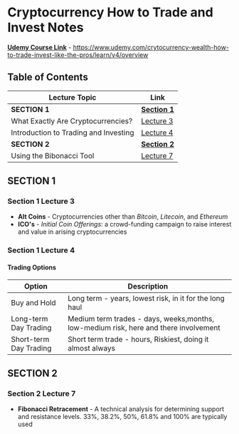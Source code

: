 # Cryptocurrency How to Trade and Invest Notes

[**Udemy Course Link**](https://www.udemy.com/crytocurrency-wealth-how-to-trade-invest-like-the-pros/learn/v4/overview) - https://www.udemy.com/crytocurrency-wealth-how-to-trade-invest-like-the-pros/learn/v4/overview

## Table of Contents

Lecture Topic | Link
--- | ---
**SECTION 1** | [**Section 1**](#section-1)
What Exactly Are Cryptocurrencies? | [Lecture 3](#section-1-lecture-3)
Introduction to Trading and Investing | [Lecture 4](#section-1-lecture-4)
**SECTION 2** | [**Section 2**](#section-2)
Using the Bibonacci Tool | [Lecture 7](#section-2-lecture-7)

<!-- ################################################################################################################ -->
<!--                                                     SECTION 1                                                    -->
<!-- ################################################################################################################ -->

## SECTION 1

### Section 1 Lecture 3

- **Alt Coins** - Cryptocurrencies other than _Bitcoin_, _Litecoin_, and _Ethereum_
- **ICO's** - _Initial Coin Offerings_: a crowd-funding campaign to raise interest and value in arising cryptocurrencies

### Section 1 Lecture 4

#### Trading Options
Option | Description
--- | ---
Buy and Hold | Long term - years, lowest risk, in it for the long haul
Long-term Day Trading | Medium term trades - days, weeks,months, low-medium risk, here and there involvement
Short-term Day Trading | Short term trade - hours, Riskiest, doing it almost always

<!-- ################################################################################################################ -->
<!--                                                     SECTION 2                                                    -->
<!-- ################################################################################################################ -->

## SECTION 2

### Section 2 Lecture 7

- **Fibonacci Retracement** - A technical analysis for determining support and resistance levels. 33%, 38.2%, 50%, 61.8% and 100% are typically used